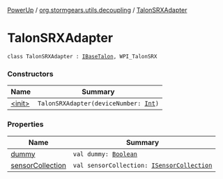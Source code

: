 [PowerUp](../../index.md) / [org.stormgears.utils.decoupling](../index.md) / [TalonSRXAdapter](./index.md)

# TalonSRXAdapter

`class TalonSRXAdapter : `[`IBaseTalon`](../-i-base-talon/index.md)`, WPI_TalonSRX`

### Constructors

| Name | Summary |
|---|---|
| [&lt;init&gt;](-init-.md) | `TalonSRXAdapter(deviceNumber: `[`Int`](https://kotlinlang.org/api/latest/jvm/stdlib/kotlin/-int/index.html)`)` |

### Properties

| Name | Summary |
|---|---|
| [dummy](dummy.md) | `val dummy: `[`Boolean`](https://kotlinlang.org/api/latest/jvm/stdlib/kotlin/-boolean/index.html) |
| [sensorCollection](sensor-collection.md) | `val sensorCollection: `[`ISensorCollection`](../-i-sensor-collection/index.md) |
